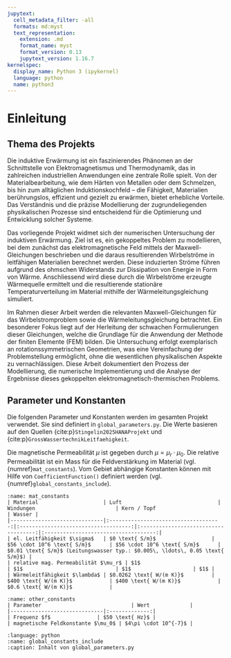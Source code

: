 ```yaml
---
jupytext:
  cell_metadata_filter: -all
  formats: md:myst
  text_representation:
    extension: .md
    format_name: myst
    format_version: 0.13
    jupytext_version: 1.16.7
kernelspec:
  display_name: Python 3 (ipykernel)
  language: python
  name: python3
---
```


# Einleitung
## Thema des Projekts
Die induktive Erwärmung ist ein faszinierendes Phänomen an der Schnittstelle von Elektromagnetismus und Thermodynamik, das in zahlreichen industriellen Anwendungen eine zentrale Rolle spielt. Von der Materialbearbeitung, wie dem Härten von Metallen oder dem Schmelzen, bis hin zum alltäglichen Induktionskochfeld – die Fähigkeit, Materialien berührungslos, effizient und gezielt zu erwärmen, bietet erhebliche Vorteile. Das Verständnis und die präzise Modellierung der zugrundeliegenden physikalischen Prozesse sind entscheidend für die Optimierung und Entwicklung solcher Systeme.

Das vorliegende Projekt widmet sich der numerischen Untersuchung der induktiven Erwärmung. Ziel ist es, ein gekoppeltes Problem zu modellieren, bei dem zunächst das elektromagnetische Feld mittels der Maxwell-Gleichungen beschrieben und die daraus resultierenden Wirbelströme in leitfähigen Materialien berechnet werden. Diese induzierten Ströme führen aufgrund des ohmschen Widerstands zur Dissipation von Energie in Form von Wärme. Anschliessend wird diese durch die Wirbelströme erzeugte Wärmequelle ermittelt und die resultierende stationäre Temperaturverteilung im Material mithilfe der Wärmeleitungsgleichung simuliert.

Im Rahmen dieser Arbeit werden die relevanten Maxwell-Gleichungen für das Wirbelstromproblem sowie die Wärmeleitungsgleichung betrachtet. Ein besonderer Fokus liegt auf der Herleitung der schwachen Formulierungen dieser Gleichungen, welche die Grundlage für die Anwendung der Methode der finiten Elemente (FEM) bilden. Die Untersuchung erfolgt exemplarisch an rotationssymmetrischen Geometrien, was eine Vereinfachung der Problemstellung ermöglicht, ohne die wesentlichen physikalischen Aspekte zu vernachlässigen. Diese Arbeit dokumentiert den Prozess der Modellierung, die numerische Implementierung und die Analyse der Ergebnisse dieses gekoppelten elektromagnetisch-thermischen Problems.

## Parameter und Konstanten
Die folgenden Parameter und Konstanten werden im gesamten Projekt verwendet.
Sie sind definiert in `global_parameters.py`. Die Werte basieren auf den Quellen {cite:p}`Stingelin2025HANAProjekt` und {cite:p}`GrossWassertechnikLeitfaehigkeit`. 

Die magnetische Permeabilität $\mu$ ist gegeben durch $\mu = \mu_r \cdot \mu_0$. Die relative Permeabilität ist ein Mass für die Feldverstärkung im Material (vgl. {numref}`mat_constants`). Vom Gebiet abhängige Konstanten können mit Hilfe von `CoefficientFunction()` definiert werden (vgl. {numref}`global_constants_include`).

```{table} Materialparameter
:name: mat_constants
| Material                     | Luft                               | Windungen                          | Kern / Topf                               | Wasser |
|------------------------------|:------------------------------------:|:------------------------------------:|:------------------------------------:|:------------------------------------:|
| el. Leitfähigkeit $\sigma$   | $0 \text{ S/m}$                  | $56 \cdot 10^6 \text{ S/m}$      | $56 \cdot 10^6 \text{ S/m}$      | $0.01 \text{ S/m}$ (Leitungswasser typ.: $0.005\, \ldots\, 0.05 \text{ S/m}$) |
| relative mag. Permeabilität $\mu_r$ | $1$                              | $1$                              | $1$                    | $1$ |
| Wärmeleitfähigkeit $\lambda$ | $0.0262 \text{ W/(m K)}$         | $400 \text{ W/(m K)}$            | $400 \text{ W/(m K)}$            | $0.6 \text{ W/(m K)}$            |
```

```{table} Weitere Parameter und Konstanten
:name: other_constants
| Parameter                             | Wert             |
|------------------------------|:-------------:|
| Frequenz $f$               | $50 \text{ Hz}$ |
| magnetische Feldkonstante $\mu_0$ | $4\pi \cdot 10^{-7}$ |
```

```{literalinclude} ../ImportExport/global_parameters.py
:language: python
:name: global_constants_include
:caption: Inhalt von global_parameters.py
```
